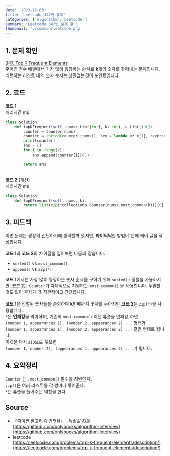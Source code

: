 ```yaml
---
date: '2023-12-03'
title: 'Leetcode 347번 풀이'
categories: ['Algorithm','Leetcode']
summary: 'Leetcode 347번 문제 풀이,'
thumbnail: './common/leetcode.png'
---
```

## 1. 문제 확인

[347. Top K Frequent Elements](https://leetcode.com/problems/top-k-frequent-elements/description/)
\
주어진 정수 배열에서 가장 많이 등장하는 순서로 **k**개의 숫자를 찾아내는 문제입니다. 리턴하는 리스트 내의 숫자 순서는 상관없는것이 포인트입니다.

## 2. 코드

**코드 1**  
처리시간 ms
```py
class Solution:
    def topKFrequent(self, nums: List[int], k: int) -> List[int]:
        counter = Counter(nums)
        counter = sorted(counter.items(), key = lambda x: x[1], reverse=True)
        print(counter)
        ans = []
        for i in range(k):
            ans.append(counter[i][0])

        return ans
```
\
**코드 2** (개선)  
처리시간 ms
```py
class Solution:
    def topKFrequent(self, nums, k):
        return list(zip(*collections.Counter(nums).most_common(k)))[0]
```

## 3. 피드백
이번 문제는 굉장히 간단하기에 생략할까 했지만, **파이써닉**한 방법이 눈에 띄어 글을 작성합니다.  
\
**코드 1**과 **코드 2**의 차이점을 짚어보면 다음과 같습니다.

- `sorted()` vs `most_common()`
- `append()` vs `zip(*)`

**코드 1**에서는 가장 많이 등장하는 숫자 순서를 구하기 위해 `sorted()` 정렬을 사용하지만, **코드 2**는 `Counter`가 자체적으로 지원하는 `most_common()` 을 사용합니다. 두말할 것도 없이 후자가 더 직관적이고 간단합니다.  
\
**코드 1**은 정렬된 숫자들을 순회하며 **k**번째까지 숫자를 구하지만 **코드 2**는 `zip(*)`을 사용합니다.  
`*`은 **언패킹**을 의미하며, 기존의 `most_common()` 리턴 튜플을 언패킹 하면  
`(number 1, appearances 1), (number 2, appearances 2) ...` 형태가  
`[number 1, appearances 1], [number 2, appearances 2] ...` 같은 형태로 됩니다.  
이것을 다시 `zip`으로 묶으면  
`(number 1, number 2), (appearances 1, appearances 2) ...` 가 됩니다.  


## 4. 요약정리
`Counter` 는 `.most_common()` 함수를 지원한다.  
`zip()`은 여러 리스트를 각 쌍마다 묶어준다.  
`*`는 튜플을 풀어주는 역할을 한다.  

## Source

- 『파이썬 알고리즘 인터뷰』 *-박상길 지음*  
  [https://github.com/onlybooks/algorithm-interview](https://github.com/onlybooks/algorithm-interview)
- leetcode  
  [https://leetcode.com/problems/top-k-frequent-elements/description/](https://leetcode.com/problems/top-k-frequent-elements/description/)